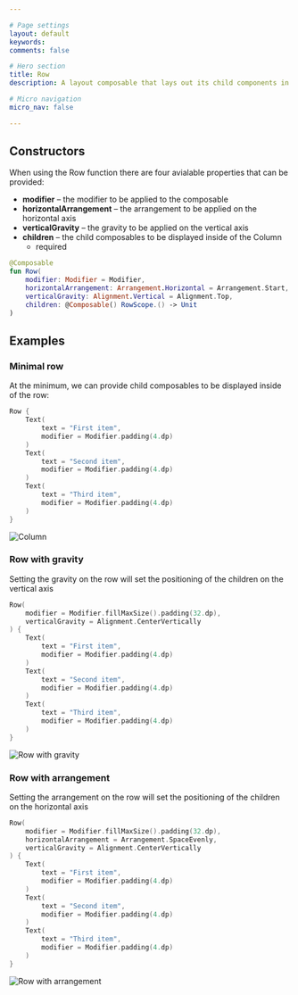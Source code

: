 ```yaml
---

# Page settings
layout: default
keywords:
comments: false

# Hero section
title: Row
description: A layout composable that lays out its child components in a horizontal format.

# Micro navigation
micro_nav: false

---
```


## Constructors

When using the Row function there are four avialable properties that can be provided:

* **modifier** – the modifier to be applied to the composable
* **horizontalArrangement** – the arrangement to be applied on the horizontal axis
* **verticalGravity** – the gravity to be applied on the vertical axis
* **children** – the child composables to be displayed inside of the Column
  * required

```kotlin
@Composable
fun Row(
    modifier: Modifier = Modifier,
    horizontalArrangement: Arrangement.Horizontal = Arrangement.Start,
    verticalGravity: Alignment.Vertical = Alignment.Top,
    children: @Composable() RowScope.() -> Unit
)
```

## Examples

### Minimal row

At the minimum, we can provide child composables to be displayed inside of the row:

```kotlin
Row {
    Text(
        text = "First item",
        modifier = Modifier.padding(4.dp)
    )
    Text(
        text = "Second item",
        modifier = Modifier.padding(4.dp)
    )
    Text(
        text = "Third item",
        modifier = Modifier.padding(4.dp)
    )
}
```

![Column](/academy/layout/media/row.png)

### Row with gravity

Setting the gravity on the row will set the positioning of the children on the vertical axis

```kotlin
Row(
    modifier = Modifier.fillMaxSize().padding(32.dp),
    verticalGravity = Alignment.CenterVertically
) {
    Text(
        text = "First item",
        modifier = Modifier.padding(4.dp)
    )
    Text(
        text = "Second item",
        modifier = Modifier.padding(4.dp)
    )
    Text(
        text = "Third item",
        modifier = Modifier.padding(4.dp)
    )
}
```

![Row with gravity](/academy/layout/media/row_gravity.png)

### Row with arrangement

Setting the arrangement on the row will set the positioning of the children on the horizontal axis

```kotlin
Row(
    modifier = Modifier.fillMaxSize().padding(32.dp),
    horizontalArrangement = Arrangement.SpaceEvenly,
    verticalGravity = Alignment.CenterVertically
) {
    Text(
        text = "First item",
        modifier = Modifier.padding(4.dp)
    )
    Text(
        text = "Second item",
        modifier = Modifier.padding(4.dp)
    )
    Text(
        text = "Third item",
        modifier = Modifier.padding(4.dp)
    )
}
```

![Row with arrangement](/academy/layout/media/row_arrangement.png)
